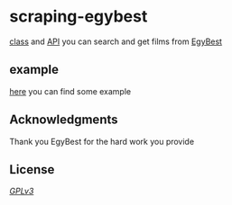 # scraping-egybest
[class](https://github.com/Awiteb/scraping-egybest/blob/master/egyBest.py) and [API](https://github.com/Awiteb/scraping-egybest/blob/master/api.py) you can search and get films from [EgyBest](https://Egy.best)
## example
[here](https://github.com/Awiteb/scraping-egybest/blob/master/example.py) you can find some example

## Acknowledgments
Thank you EgyBest for the hard work you provide

## License
*[GPLv3](https://www.gnu.org/licenses/gpl-3.0.html)*
